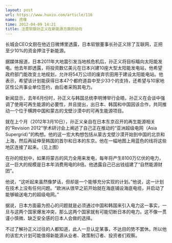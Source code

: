 ```yaml
---
layout: post
url: https://www.huxiu.com/article/116
name: 虎嗅
time: 2012-04-09 14:21
title: 注意软银孙正义在新能源方面的动向
---
```

长城会CEO文厨在他近日微博里透露，日本软银董事长孙正义除了互联网，正把至少10%的资金押注于新能源。

据媒体报道，日本2011年大地震引发当地核危机后，孙正义将目标瞄向太阳能发电。他去年即透露，将投资数亿美元在日本兴建10座大型太阳能发电站，他希望政府部门能改变土地规划，允许将54万公顷的废弃农田用于建设太阳能电站。他表示，希望该计划能获得日本47个都府道县中至少33个的支持，还希望与10家地区性公共事业单位签约，由后者采购其电力。

新闻显示，去年6月份时，孙正义与韩国总统李明博举行会晤，孙正义在会谈中强调了使用可再生能源的必要性，并且提出，出日本、韩国和中国因该合作，共同推动一个位于横跨中国和蒙古的戈壁沙漠中的可再生能源项目。

就在上个月（2012年3月10日），孙正义亲自在日本东京召开的再生能源相关的“Revision 2012”学术研讨会上阐述了自己正在推动的“亚洲超级电网（Asia Supergrid）”的构想。他的这一宏大构想包括从蒙古戈壁沙漠开始到中国的北京和上海，然后再延伸至韩国的首尔和日本的东京。他在一幅地图上用蓝色的线将这些地区连接了起来。（见上图）

在孙的规划中，如果将蒙古的风力全用来发电，每年将产生8100万亿伏的电力，这一巨大的规模是日本年消费用电的8倍。他透露自己已出钱组建了“自然能源财团”。

他说，“这听起来虽然像梦话，但却是一个能够充分实现的计划。”他说，这一计划在技术上没有任何问题。“欧洲从很早之前开始就在海底铺设海底电缆，并启动了能够输送电力的超级电网。”

据说，日本方面最为担心的问题就是必须通过中国和韩国来引入电力这一事实，一旦与这两个国家爆发冲突，那么这两个国家就有可能切断日本的电力。这不像一贯谨小慎微、缺乏安全感的日本人会做的选择。

不过了解孙正义过往的人都知道，此人一旦认定某事，不达目的势不罢休。所以他的该宏大计划可能值得新能源从业者、政策制订者、投资者们观察。

